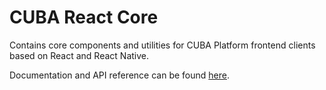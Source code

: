 # CUBA React Core

Contains core components and utilities for CUBA Platform frontend clients based on React and React Native.

Documentation and API reference can be found [here](https://cuba-platform.github.io/frontend).
